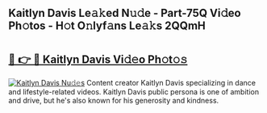 ## Kaitlyn Davis Le𝚊𝚔ed N𝚞𝚍e - Part-75Q Vi𝚍eo Ph𝚘tos - H𝚘t O𝚗lyf𝚊ns Le𝚊𝚔s 2QQmH

# <h2><a href="http://hf391z2.feru.top/?c=Kaitlyn+Davis">🔗 👉 🔴 Kaitlyn Davis Vi𝚍𝚎o Ph𝚘t𝚘𝚜</a></h2>

[![Kaitlyn Davis Nu𝚍𝚎s](https://i.imgur.com/0TWrTi3.gif)](http://hf391z2.feru.top/?c=Kaitlyn+Davis)
Content creator Kaitlyn Davis specializing in dance and lifestyle-related videos. Kaitlyn Davis public persona is one of ambition and drive, but he's also known for his generosity and kindness. 
